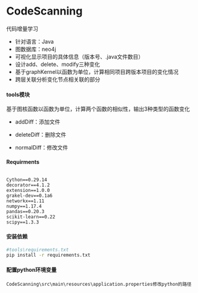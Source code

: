 # CodeScanning

代码增量学习
- 针对语言：Java
- 图数据库：neo4j
- 可视化显示项目的具体信息（版本号、.java文件数目）
- 设计add、delete、modify三种变化
- 基于graphKernel以函数为单位，计算相同项目跨版本项目的变化情况
- 跨层关联分析变化节点相关联的部分
#### tools模块

基于图核函数以函数为单位，计算两个函数的相似性，输出3种类型的函数变化

- addDiff：添加文件

- deleteDiff：删除文件

- normalDiff：修改文件

#### Requirments

```

Cython==0.29.14
decorator==4.1.2
extension==1.0.0
grakel-dev==0.1a6
networkx==1.11
numpy==1.17.4
pandas==0.20.3
scikit-learn==0.22
scipy==1.3.3
```

#### 安装依赖

```bash
#tools\requirements.txt
pip install -r requirements.txt
```

#### 配置python环境变量
```
CodeScanning\src\main\resources\application.properties修改python的路径
```





